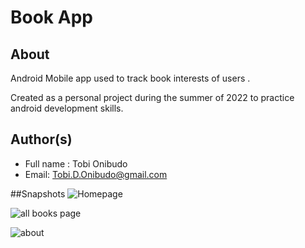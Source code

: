 ﻿# Book App
## About 
Android Mobile app used to track book interests of users . 

Created as a personal project during the summer of 2022 to practice android development skills.

## Author(s)
 - Full name : Tobi Onibudo 
 - Email: Tobi.D.Onibudo@gmail.com

##Snapshots 
![Homepage](https://user-images.githubusercontent.com/121076035/216733784-005eb632-5f20-4e3a-a49b-cc9623356352.jpg)

![all books page](https://user-images.githubusercontent.com/121076035/216733798-2b4f788a-d5c5-4122-92e0-57a76546879b.jpg)

![about](https://user-images.githubusercontent.com/121076035/216733806-f79e2f15-7c87-4080-a7f2-3b1004f21e87.jpg)
